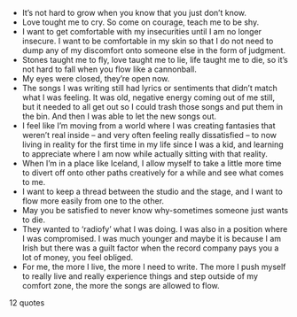  - It’s not hard to grow when you know that you just don’t know.
 - Love tought me to cry. So come on courage, teach me to be shy.
 - I want to get comfortable with my insecurities until I am no longer insecure. I want to be comfortable in my skin so that I do not need to dump any of my discomfort onto someone else in the form of judgment.
 - Stones taught me to fly, love taught me to lie, life taught me to die, so it’s not hard to fall when you flow like a cannonball.
 - My eyes were closed, they’re open now.
 - The songs I was writing still had lyrics or sentiments that didn’t match what I was feeling. It was old, negative energy coming out of me still, but it needed to all get out so I could trash those songs and put them in the bin. And then I was able to let the new songs out.
 - I feel like I’m moving from a world where I was creating fantasies that weren’t real inside – and very often feeling really dissatisfied – to now living in reality for the first time in my life since I was a kid, and learning to appreciate where I am now while actually sitting with that reality.
 - When I’m in a place like Iceland, I allow myself to take a little more time to divert off onto other paths creatively for a while and see what comes to me.
 - I want to keep a thread between the studio and the stage, and I want to flow more easily from one to the other.
 - May you be satisfied to never know why-sometimes someone just wants to die.
 - They wanted to ‘radiofy’ what I was doing. I was also in a position where I was compromised. I was much younger and maybe it is because I am Irish but there was a guilt factor when the record company pays you a lot of money, you feel obliged.
 - For me, the more I live, the more I need to write. The more I push myself to really live and really experience things and step outside of my comfort zone, the more the songs are allowed to flow.

12 quotes